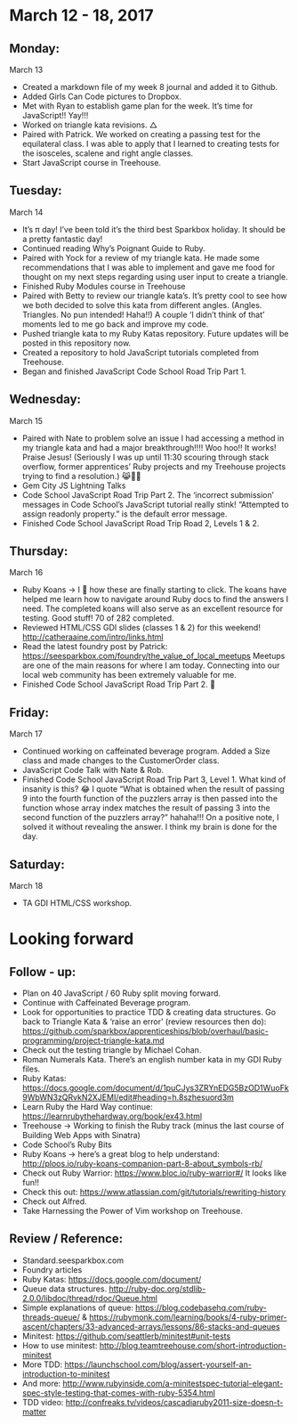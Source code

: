 March 12 - 18, 2017
===================

Monday:
-------
March 13
* Created a markdown file of my week 8 journal and added it to Github. 
* Added Girls Can Code pictures to Dropbox.
* Met with Ryan to establish game plan for the week. It’s time for JavaScript!! Yay!!! 
* Worked on triangle kata revisions. △
* Paired with Patrick. We worked on creating a passing test for the equilateral class. I was able to apply that I learned to creating tests for the isosceles, scalene and right angle classes.
* Start JavaScript course in Treehouse.

Tuesday:
--------
March 14
* It’s π day! I’ve been told it’s the third best Sparkbox holiday. It should be a pretty fantastic day!
* Continued reading Why’s Poignant Guide to Ruby. 
* Paired with Yock for a review of my triangle kata. He made some recommendations that I was able to implement and gave me food for thought on my next steps regarding using user input to create a triangle.
* Finished Ruby Modules course in Treehouse
* Paired with Betty to review our triangle kata’s. It’s pretty cool to see how we both decided to solve this kata from different angles. (Angles. Triangles. No pun intended! Haha!!) A couple ‘I didn’t think of that’ moments led to me go back and improve my code.
* Pushed triangle kata to my Ruby Katas repository. Future updates will be posted in this repository now. 
* Created a repository to hold JavaScript tutorials completed from Treehouse.
* Began and finished JavaScript Code School Road Trip Part 1. 

Wednesday:
----------
March 15
* Paired with Nate to problem solve an issue I had accessing a method in my triangle kata and had a major breakthrough!!!! Woo hoo!! It works! Praise Jesus! (Seriously I was up until 11:30 scouring through stack overflow, former apprentices’ Ruby projects and my Treehouse projects trying to find a resolution.) 😹💃💥
* Gem City JS Lightning Talks
* Code School JavaScript Road Trip Part 2. The ‘incorrect submission’ messages in Code School’s JavaScript  tutorial really stink! “Attempted to assign readonly property.” is the default error message. 
* Finished Code School JavaScript Road Trip Road 2, Levels 1 & 2.

Thursday:
---------
March 16
* Ruby Koans → I 💛 how these are finally starting to click. The koans have helped me learn how to navigate around Ruby docs to find the answers I need. The completed koans will also serve as an excellent resource for testing. Good stuff! 70 of 282 completed.
* Reviewed HTML/CSS GDI slides (classes 1 & 2) for this weekend! http://catheraaine.com/intro/links.html
* Read the latest foundry post by Patrick: https://seesparkbox.com/foundry/the_value_of_local_meetups Meetups are one of the main reasons for where I am today. Connecting into our local web community has been extremely valuable for me.
* Finished Code School JavaScript Road Trip Part 2. 🚗

Friday:
-------
March 17
* Continued working on caffeinated beverage program. Added a Size class and made changes to the CustomerOrder class.
* JavaScript Code Talk with Nate & Rob.
* Finished Code School JavaScript Road Trip Part 3, Level 1. What kind of insanity is this? 😂 I quote “What is obtained when the result of passing 9 into the fourth function of the puzzlers array is then passed into the function whose array index matches the result of passing 3 into the second function of the puzzlers array?” hahaha!!! On a positive note, I solved it without revealing the answer. I think my brain is done for the day.

Saturday:
---------
March 18
* TA GDI HTML/CSS workshop.


Looking forward
===============

Follow - up:
------------
* Plan on 40 JavaScript / 60 Ruby split moving forward.
* Continue with Caffeinated Beverage program.
* Look for opportunities to practice TDD & creating data structures.
Go back to Triangle Kata & ‘raise an error’ (review resources then do): https://github.com/sparkbox/apprenticeships/blob/overhaul/basic-programming/project-triangle-kata.md
* Check out the testing triangle by Michael Cohan.
* Roman Numerals Kata. There’s an english number kata in my GDI Ruby files.
* Ruby Katas: https://docs.google.com/document/d/1puCJys3ZRYnEDG5BzOD1WuoFk9WbWN3zQRvkN2XJEMI/edit#heading=h.8szhesuord3m
* Learn Ruby the Hard Way continue: https://learnrubythehardway.org/book/ex43.html
* Treehouse → Working to finish the Ruby track (minus the last course of Building Web Apps with Sinatra) 
* Code School’s Ruby Bits
* Ruby Koans → here’s a great blog to help understand: http://ploos.io/ruby-koans-companion-part-8-about_symbols-rb/
* Check out Ruby Warrior: https://www.bloc.io/ruby-warrior#/ It looks like fun!!
* Check this out: https://www.atlassian.com/git/tutorials/rewriting-history
* Check out Alfred.
* Take Harnessing the Power of Vim workshop on Treehouse.

Review / Reference:
-------------------
* Standard.seesparkbox.com 
* Foundry articles
* Ruby Katas: https://docs.google.com/document/
* Queue data structures.  http://ruby-doc.org/stdlib-2.0.0/libdoc/thread/rdoc/Queue.html 
* Simple explanations of queue: https://blog.codebasehq.com/ruby-threads-queue/ & https://rubymonk.com/learning/books/4-ruby-primer-ascent/chapters/33-advanced-arrays/lessons/86-stacks-and-queues
* Minitest: https://github.com/seattlerb/minitest#unit-tests
* How to use minitest: http://blog.teamtreehouse.com/short-introduction-minitest
* More TDD: https://launchschool.com/blog/assert-yourself-an-introduction-to-minitest
* And more: http://www.rubyinside.com/a-minitestspec-tutorial-elegant-spec-style-testing-that-comes-with-ruby-5354.html
* TDD video: http://confreaks.tv/videos/cascadiaruby2011-size-doesn-t-matter



